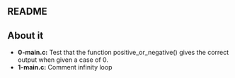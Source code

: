 ## README

## About it

- **0-main.c:**  Test that the function positive_or_negative() gives the correct output when given a case of 0.
- **1-main.c:** Comment infinity loop